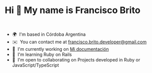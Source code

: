 # Hi 👋 My name is Francisco Brito
<br/>

- 🌍  I'm based in Córdoba Argentina
- ✉️  You can contact me at [francisco.brito.developer@gmail.com](mailto:francisco.brito.developer@gmail.com)
- 🚀  I'm currently working on [Mi documentación](https://github.com/FranciscoJBrito/my-documentation)
- 🧠  I'm learning Ruby on Rails
- 🤝  I'm open to collaborating on Projects developed in Ruby or JavaScript/TypeScript

<br/>
